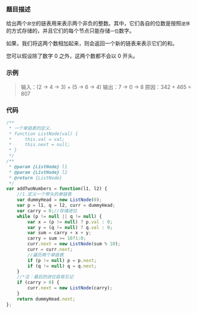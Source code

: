 ### 题目描述

给出两个`非空`的链表用来表示两个非负的整数。其中，它们各自的位数是按照`逆序`的方式存储的，并且它们的每个节点只能存储`一位`数字。

如果，我们将这两个数相加起来，则会返回一个新的链表来表示它们的和。

您可以假设除了数字 0 之外，这两个数都不会以 0 开头。

### 示例

> 输入：(2 -> 4 -> 3) + (5 -> 6 -> 4)
> 输出：7 -> 0 -> 8
> 原因：342 + 465 = 807

### 代码

```javascript
/**
 * 一个单链表的定义.
 * function ListNode(val) {
 *     this.val = val;
 *     this.next = null;
 * }
 */
/**
 * @param {ListNode} l1
 * @param {ListNode} l2
 * @return {ListNode}
 */
var addTwoNumbers = function(l1, l2) {
    //1.定义一个带头的单链表
    var dummyHead = new ListNode(0);  
    var p = l1, q = l2, curr = dummyHead;
    var carry = 0;//存储进位
    while (p != null || q != null) {
        var x = (p != null) ? p.val : 0;
        var y = (q != null) ? q.val : 0;
        var sum = carry + x + y;
        carry = sum >= 10?1:0;
        curr.next = new ListNode(sum % 10);
        curr = curr.next;
        //遍历两个单链表
        if (p != null) p = p.next;
        if (q != null) q = q.next;
    }
    //*注：最后的进位容易忘记
    if (carry > 0) {
        curr.next = new ListNode(carry);
    }
    return dummyHead.next;
};
```

